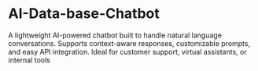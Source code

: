 # AI-Data-base-Chatbot
A lightweight AI-powered chatbot built to handle natural language conversations. Supports context-aware responses, customizable prompts, and easy API integration. Ideal for customer support, virtual assistants, or internal tools
